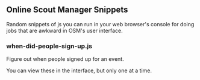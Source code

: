 ## Online Scout Manager Snippets

Random snippets of js you can run in your web browser's console for doing jobs that are awkward in OSM's user interface.

### when-did-people-sign-up.js
Figure out when people signed up for an event. 

You can view these in the interface, but only one at a time.
